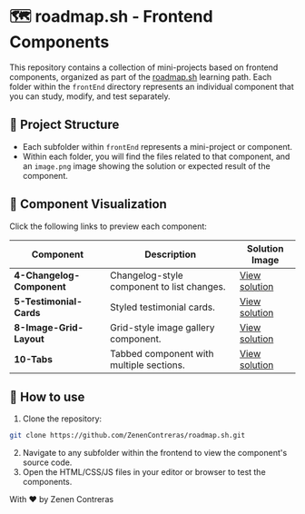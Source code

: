 # 🗺️ roadmap.sh - Frontend Components

This repository contains a collection of mini-projects based on frontend components, organized as part of the [roadmap.sh](https://roadmap.sh/) learning path. Each folder within the `frontEnd` directory represents an individual component that you can study, modify, and test separately.

## 📁 Project Structure

- Each subfolder within `frontEnd` represents a mini-project or component.
- Within each folder, you will find the files related to that component, and an `image.png` image showing the solution or expected result of the component.

## 📸 Component Visualization

Click the following links to preview each component:

| Component | Description | Solution Image |
|------------|-------------|------------------------|
| **4-Changelog-Component** | Changelog-style component to list changes. | [View solution](./frontEnd/4-Changelog-Component/image.png) |
| **5-Testimonial-Cards** | Styled testimonial cards. | [View solution](./frontEnd/5-Testimonial-Cards/image.png) |
| **8-Image-Grid-Layout** | Grid-style image gallery component. | [View solution](./frontEnd/8-Image-Grid-Layout/image.png) |
| **10-Tabs** | Tabbed component with multiple sections. | [View solution](./frontEnd/10-Tabs/image.png) |

## 🚀 How to use

1. Clone the repository:
```bash
git clone https://github.com/ZenenContreras/roadmap.sh.git
```
2. Navigate to any subfolder within the frontend to view the component's source code.
3. Open the HTML/CSS/JS files in your editor or browser to test the components.

With ❤️ by Zenen Contreras

